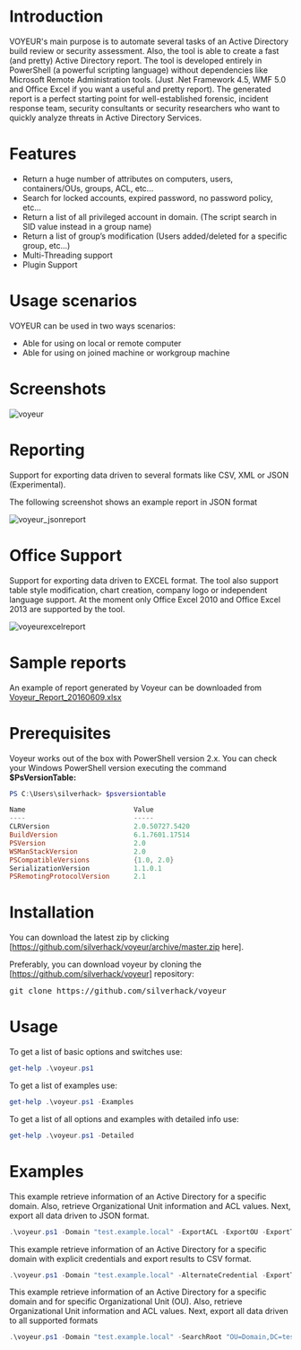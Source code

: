 
<h1>Introduction</h1>

VOYEUR's main purpose is to automate several tasks of an Active Directory build review or security assessment. Also, the tool is able to create a fast (and pretty) Active Directory report. The tool is developed entirely in PowerShell (a powerful scripting language) without dependencies like Microsoft Remote Administration tools. (Just .Net Framework 4.5, WMF 5.0 and Office Excel if you want a useful and pretty report). The generated report is a perfect starting point for well-established forensic, incident response team, security consultants or security researchers who want to quickly analyze threats in Active Directory Services.

<h1>Features</h1>

* Return a huge number of attributes on computers, users, containers/OUs, groups, ACL, etc...
* Search for locked accounts, expired password, no password policy, etc...
* Return a list of all privileged account in domain. (The script search in SID value instead in a group name)
* Return a list of group’s modification (Users added/deleted for a specific group, etc...)
* Multi-Threading support
* Plugin Support

<h1>Usage scenarios</h1>

VOYEUR can be used in two ways scenarios:

* Able for using on local or remote computer
* Able for using on joined machine or workgroup machine

<h1>Screenshots</h1>

![voyeur](https://cloud.githubusercontent.com/assets/5271640/17643817/19b20958-6143-11e6-8e3a-41a4bec132df.png)

<h1>Reporting</h1>

Support for exporting data driven to several formats like CSV, XML or JSON (Experimental).

The following screenshot shows an example report in JSON format

![voyeur_jsonreport](https://cloud.githubusercontent.com/assets/5271640/17643845/d5a545da-6143-11e6-8769-32008d19f638.PNG)

<h1>Office Support</h1>

Support for exporting data driven to EXCEL format. The tool also support table style modification, chart creation, company logo or independent language support. At the moment only Office Excel 2010 and Office Excel 2013 are supported by the tool.

![voyeurexcelreport](https://cloud.githubusercontent.com/assets/5271640/17643864/55bfa3dc-6144-11e6-8266-29487b4f167f.PNG)

<h1>Sample reports</h1>

An example of report generated by Voyeur can be downloaded from [Voyeur_Report_20160609.xlsx](https://github.com/silverhack/voyeur/files/416616/Voyeur_Report_20160609.xlsx)

<h1>Prerequisites</h1>

Voyeur works out of the box with PowerShell version 2.x. You can check your Windows PowerShell version executing the command <b>$PsVersionTable:</b>

```powershell
PS C:\Users\silverhack> $psversiontable

Name                           Value
----                           -----
CLRVersion                     2.0.50727.5420
BuildVersion                   6.1.7601.17514
PSVersion                      2.0
WSManStackVersion              2.0
PSCompatibleVersions           {1.0, 2.0}
SerializationVersion           1.1.0.1
PSRemotingProtocolVersion      2.1
```

<h1>Installation</h1>

You can download the latest zip by clicking [https://github.com/silverhack/voyeur/archive/master.zip here].

Preferably, you can download voyeur by cloning the [https://github.com/silverhack/voyeur] repository:

<pre>
git clone https://github.com/silverhack/voyeur
</pre>

<h1>Usage</h1>

To get a list of basic options and switches use:

```powershell
get-help .\voyeur.ps1
```

To get a list of examples use:

```powershell
get-help .\voyeur.ps1 -Examples
```

To get a list of all options and examples with detailed info use:

```powershell
get-help .\voyeur.ps1 -Detailed
```

<h1>Examples</h1>

This example retrieve information of an Active Directory for a specific domain. Also, retrieve Organizational Unit
information and ACL values. Next, export all data driven to JSON format.

```powershell
.\voyeur.ps1 -Domain "test.example.local" -ExportACL -ExportOU -ExportTo JSON
```

This example retrieve information of an Active Directory for a specific domain with explicit credentials and
export results to CSV format.

```powershell
.\voyeur.ps1 -Domain "test.example.local" -AlternateCredential -ExportTo CSV
```

This example retrieve information of an Active Directory for a specific domain and for specific Organizational
Unit (OU). Also, retrieve Organizational Unit information and ACL values. Next, export all data driven to all supported formats
```powershell
.\voyeur.ps1 -Domain "test.example.local" -SearchRoot "OU=Domain,DC=test,DC=example,DC=local" -ExportACL -ExportOU -ExportTo XML,JSON,CSV,EXCEL
```
